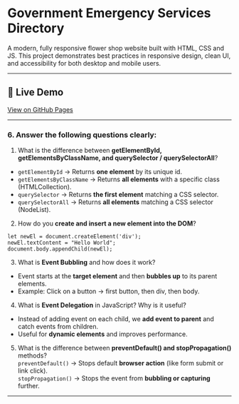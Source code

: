 # Government Emergency Services Directory

A modern, fully responsive flower shop website built with HTML, CSS and JS. This project demonstrates best practices in responsive design, clean UI, and accessibility for both desktop and mobile users.

---

## 🚀 Live Demo
[View on GitHub Pages](https://shariar-ahamed.github.io/Government-Emergency-Services-Directory/)

---

### 6. Answer the following questions clearly:

1. What is the difference between **getElementById, getElementsByClassName, and querySelector / querySelectorAll**?
- `getElementById` → Returns **one element** by its unique id.
- `getElementsByClassName` → Returns **all elements** with a specific class (HTMLCollection).
- `querySelector` → Returns **the first element** matching a CSS selector.
- `querySelectorAll` → Returns **all elements** matching a CSS selector (NodeList).

2. How do you **create and insert a new element into the DOM**?  
```
let newEl = document.createElement('div');  
newEl.textContent = "Hello World";  
document.body.appendChild(newEl);  
```
3. What is **Event Bubbling** and how does it work?
- Event starts at the **target element** and then **bubbles up** to its parent elements.
- Example: Click on a button → first button, then div, then body.

4. What is **Event Delegation** in JavaScript? Why is it useful?
- Instead of adding event on each child, we **add event to parent** and catch events from children.
- Useful for **dynamic elements** and improves performance.

5. What is the difference between **preventDefault() and stopPropagation()** methods?  
`preventDefault()` → Stops default **browser action** (like form submit or link click).  
`stopPropagation()` → Stops the event from **bubbling or capturing** further.  
---

